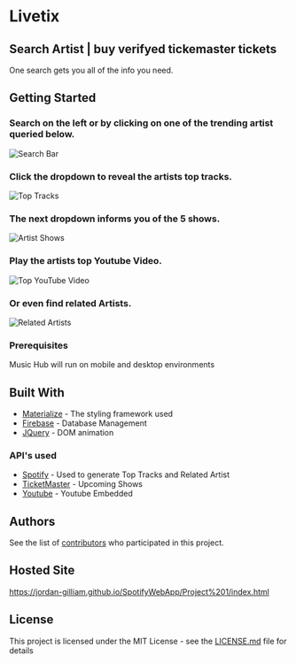 # Livetix
## Search Artist | buy verifyed tickemaster tickets

One search gets you all of the info you need.


## Getting Started

### Search on the left or by clicking on one of the trending artist queried below.

![Search Bar](images/searchSS.PNG)


### Click the dropdown to reveal the artists top tracks.
![Top Tracks](/images/topTSS.PNG)


### The next dropdown informs you of the 5 shows.
![Artist Shows](/images/showsSS.PNG)


### Play the artists top Youtube Video.
![Top YouTube Video](/images/youTSS.PNG)

### Or even find related Artists.
![Related Artists](/images/relatedASS.PNG)

### Prerequisites

Music Hub will run on mobile and desktop environments


## Built With

* [Materialize](http://materializecss.com/) - The styling framework used
* [Firebase](https://firebase.google.com/) - Database Management
* [JQuery](https://jquery.com/) - DOM animation


### API's used
* [Spotify](https://developer.spotify.com/web-api/) - Used to generate Top Tracks and Related Artist
* [TicketMaster](https://developer.ticketmaster.com/products-and-docs/apis/getting-started/) - Upcoming Shows
* [Youtube](https://developers.google.com/youtube/) - Youtube Embedded



## Authors

See the list of [contributors](https://github.com/Jordan-Gilliam/SpotifyWebApp/contributors) who participated in this project.

## Hosted Site
https://jordan-gilliam.github.io/SpotifyWebApp/Project%201/index.html
## License

This project is licensed under the MIT License - see the [LICENSE.md](LICENSE.md) file for details
